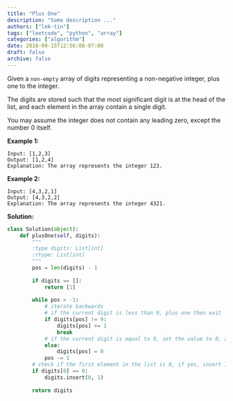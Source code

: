 ```yaml
---
title: "Plus One"
description: "Some description ..."
authors: ["lek-tin"]
tags: ["leetcode", "python", "array"]
categories: ["algorithm"]
date: 2018-09-15T12:56:08-07:00
draft: false
archive: false
---
```

Given a `non-empty` array of digits representing a non-negative integer, plus one to the integer.

The digits are stored such that the most significant digit is at the head of the list, and each element in the array contain a single digit.

You may assume the integer does not contain any leading zero, except the number 0 itself.

**Example 1:**
```
Input: [1,2,3]
Output: [1,2,4]
Explanation: The array represents the integer 123.
```
**Example 2:**
```
Input: [4,3,2,1]
Output: [4,3,2,2]
Explanation: The array represents the integer 4321.
```
**Solution:**
```python
class Solution(object):
    def plusOne(self, digits):
        """
        :type digits: List[int]
        :rtype: List[int]
        """
        pos = len(digits) - 1
        
        if digits == []:
            return [1]
    
        while pos > -1:
            # iterate backwards
		    # if the current digit is less than 9, plus one then exit
            if digits[pos] != 9:
                digits[pos] += 1
                break    
			# if the current digit is equal to 9, set the value to 0, and continue
            else:
                digits[pos] = 0
            pos -= 1
        # check if the first element in the list is 0, if yes, insert 1 to the beginning of the list.
        if digits[0] == 0:
            digits.insert(0, 1)
            
        return digits
```